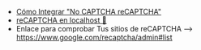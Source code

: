 * [Cómo Integrar "No CAPTCHA reCAPTCHA"](https://webdesign.tutsplus.com/es/tutorials/how-to-integrate-no-captcha-recaptcha-in-your-website--cms-23024)
* [reCAPTCHA en localhost](https://code.i-harness.com/es/q/315488)[<g-emoji class="g-emoji" alias="movie_camera" fallback-src="https://github.githubassets.com/images/icons/emoji/unicode/1f3a5.png"> 🎥</g-emoji>](https://www.youtube.com/watch?v=JGrLHkVEc0Q)
* Enlace para comprobar Tus sitios de reCAPTCHA --> https://www.google.com/recaptcha/admin#list

